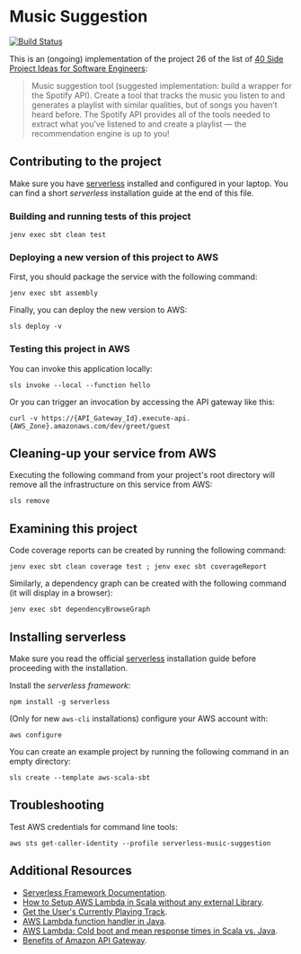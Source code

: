 # Music Suggestion

[![Build Status](https://circleci.com/gh/etorres/music-suggestion.svg?style=svg)](https://circleci.com/gh/etorres/music-suggestion)

This is an (ongoing) implementation of the project 26 of the list of [40 Side Project Ideas for Software Engineers](https://www.codementor.io/@npostolovski/40-side-project-ideas-for-software-engineers-g8xckyxef):

> Music suggestion tool (suggested implementation: build a wrapper for the Spotify API). Create a tool that tracks the music you listen to and generates a playlist with similar qualities, but of songs you haven’t heard before. The Spotify API provides all of the tools needed to extract what you’ve listened to and create a playlist — the recommendation engine is up to you!

## Contributing to the project

Make sure you have [serverless](https://www.serverless.com/framework/docs/providers/aws/guide/installation/) installed and configured in your laptop. You can find a short _serverless_ installation guide at the end of this file.

### Building and running tests of this project

```shell script
jenv exec sbt clean test
```

### Deploying a new version of this project to AWS

First, you should package the service with the following command:

```shell script
jenv exec sbt assembly
```

Finally, you can deploy the new version to AWS:

```shell script
sls deploy -v
```

### Testing this project in AWS

You can invoke this application locally:

```shell script
sls invoke --local --function hello
```

Or you can trigger an invocation by accessing the API gateway like this:

```shell script
curl -v https://{API_Gateway_Id}.execute-api.{AWS_Zone}.amazonaws.com/dev/greet/guest
```

## Cleaning-up your service from AWS

Executing the following command from your project's root directory will remove all the infrastructure on this service from AWS:

```shell script
sls remove
```

## Examining this project

Code coverage reports can be created by running the following command:

```shell script
jenv exec sbt clean coverage test ; jenv exec sbt coverageReport
```

Similarly, a dependency graph can be created with the following command (it will display in a browser):

```shell script
jenv exec sbt dependencyBrowseGraph
```

## Installing serverless

Make sure you read the official [serverless](https://www.serverless.com/framework/docs/providers/aws/guide/installation/) installation guide before proceeding with the installation.

Install the _serverless framework_:

```shell script
npm install -g serverless
```

(Only for new `aws-cli` installations) configure your AWS account with:
```shell script
aws configure
```

You can create an example project by running the following command in an empty directory:

```shell script
sls create --template aws-scala-sbt
```

## Troubleshooting

Test AWS credentials for command line tools:

```shell script
aws sts get-caller-identity --profile serverless-music-suggestion
```

## Additional Resources

* [Serverless Framework Documentation](https://www.serverless.com/framework/docs/).
* [How to Setup AWS Lambda in Scala without any external Library](https://edward-huang.com/aws/cloud/2019/11/28/how-to-setup-aws-lambda-in-scala-without-any-external-library/).
* [Get the User's Currently Playing Track](https://developer.spotify.com/documentation/web-api/reference-beta/#endpoint-get-the-users-currently-playing-track).
* [AWS Lambda function handler in Java](https://docs.aws.amazon.com/lambda/latest/dg/java-handler.html).
* [AWS Lambda: Cold boot and mean response times in Scala vs. Java](https://blog.codecentric.de/en/2019/02/aws-lambda-cold-boot-and-mean-response-times-in-scala-vs-java/).
* [Benefits of Amazon API Gateway](https://www.serverless.com/amazon-api-gateway/).